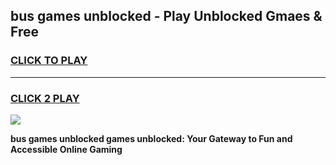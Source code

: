 
## bus games unblocked - Play Unblocked Gmaes & Free
<h3>
<a href="https://news.freeplayer.one?title=bus_games_unblocked&ref=23F">CLICK TO PLAY</a></h3>
<hr>

<h3>
<a href="https://news.freeplayer.one?title=bus_games_unblocked&ref=23F">CLICK 2 PLAY</a>
  
</h3>

<a href="https://news.freeplayer.one?title=bus_games_unblocked&ref=23F/"><img src="https://clearcache.store/games.png"></a>


**bus games unblocked games unblocked: Your Gateway to Fun and Accessible Online Gaming**
